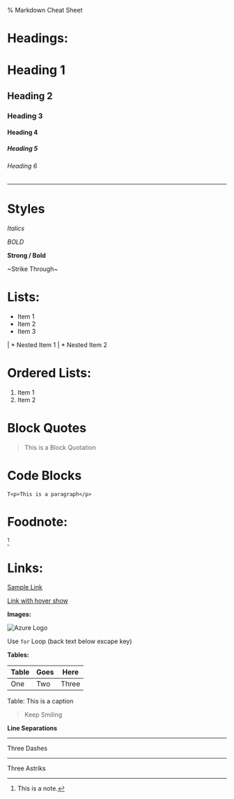 % Markdown Cheat Sheet

# Headings:

# Heading 1
## Heading 2
### Heading 3
#### Heading 4
##### Heading 5
###### Heading 6


---

# Styles

_Italics_

*BOLD*

**Strong / Bold**

~Strike Through~

<!-- UL -->
# Lists:

* Item 1
* Item 2
* Item 3

| * Nested Item 1
| * Nested Item 2


# Ordered Lists:

1. Item 1
2. Item 2


<!-- Blockquote -->

# Block Quotes

> This is a Block Quotation 


<!-- Inline Code Block -->
# Code Blocks

```
T<p>This is a paragraph</p>

```

# Foodnote:

[^Note]

[^Note]: This is a note.

# Links:

[Sample Link](https://samplelink.com)

[Link with hover show](https://google.com "Send to Google")

**Images:**

![Azure Logo](https://estradaci.com/wp-content/uploads/2018/05/Azure-Logo-1024x752.jpg)

Use `for` Loop (back text below excape key)

**Tables:**

|Table|Goes|Here|
|---|---|---|
|One|Two|Three|

Table: This is a caption


>Keep Smiling



**Line Separations**

--- 
Three Dashes

***
Three Astriks 
